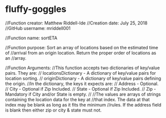 # fluffy-goggles
//Function creator: Matthew Riddell-Ide
//Creation date: July 25, 2018
//GitHub username: mriddell001

//Function name: sortETA

//Function purpose: Sort an array of locations based on the estimated time of
//arrival from an origin location. Return the proper order of locations as an
//array.

//Function Arguments:
//This function accepts two dictionaries of key/value pairs. They are:
//  locationsDictionary - A dictionary of key/value pairs for location sorting.
//  originDictionary - A dictionary of key/value pairs defining the origin.
//In the dictionary, the keys it expects are:
//  Address - Optional.
//  City - Optional if Zip Included.
//  State - Optional if Zip Included.
//  Zip - Mandatory if City and/or State is empty.
//
//The values are arrays of strings containing the location data for the key at
//that index. The data at that index may be blank as long as it fits the minimum
//rules. If the address field is blank then either zip or city & state must not.
